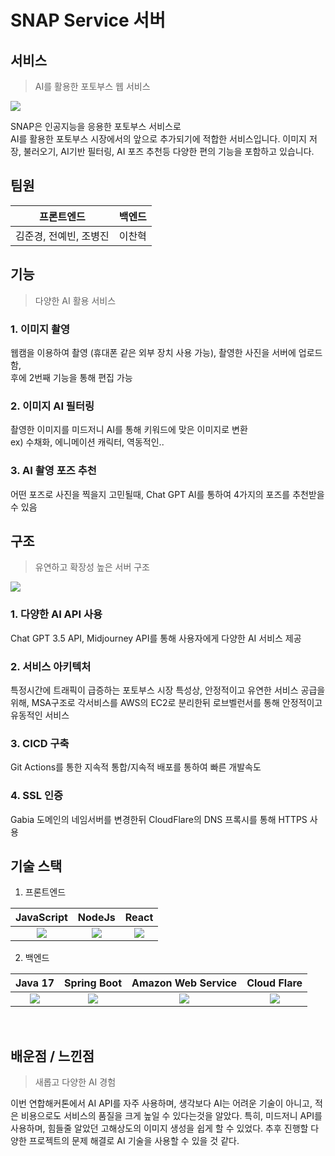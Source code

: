 # SNAP Service 서버
## 서비스
> AI를 활용한 포토부스 웹 서비스

![](./readme/main.png)

SNAP은 인공지능을 응용한 포토부스 서비스로</br>
AI를 활용한 포토부스 시장에서의 앞으로 추가되기에 적합한 서비스입니다.
이미지 저장, 불러오기, AI기반 필터링, AI 포즈 추천등
다양한 편의 기능을 포함하고 있습니다.

## 팀원
| 프론트엔드 | 백엔드 |
| :----: | :----: |
| 김준경, 전예빈, 조병진 | 이찬혁 |

## 기능
> 다양한 AI 활용 서비스
### 1. 이미지 촬영 </br>
웹캠을 이용하여 촬영 (휴대폰 같은 외부 장치 사용 가능), 촬영한 사진을 서버에 업로드함,</br>
후에 2번째 기능을 통해 편집 가능
### 2. 이미지 AI 필터링 </br>
촬영한 이미지를 미드저니 AI를 통해 키워드에 맞은 이미지로 변환</br>
ex) 수채화, 에니메이션 캐릭터, 역동적인..
### 3. AI 촬영 포즈 추천 </br>
어떤 포즈로 사진을 찍을지 고민될때, Chat GPT AI를 통하여 4가지의 포즈를 추천받을 수 있음

## 구조
> 유연하고 확장성 높은 서버 구조

![](./readme/map.png)

### 1. 다양한 AI API 사용
Chat GPT 3.5 API, Midjourney API를 통해 사용자에게 다양한 AI 서비스 제공

### 2. 서비스 아키텍처
특정시간에 트래픽이 급증하는 포토부스 시장 특성상, 안정적이고 유연한 서비스 공급을 위해, MSA구조로 각서비스를 AWS의 EC2로 분리한뒤  로브벨런서를 통해 안정적이고 유동적인 서비스

### 3. CICD 구축
Git Actions를 통한 지속적 통합/지속적 배포를 통하여 빠른 개발속도

### 4. SSL 인증
Gabia 도메인의 네임서버를 변경한뒤 CloudFlare의 DNS 프록시를 통해 HTTPS 사용

## 기술 스택

1. 프론트엔드

| JavaScript | NodeJs |  React   |
| :--------: | :--------:  | :------: |
|   ![](./readme/js.svg)    |   ![](./readme/node.svg)     | ![](./readme/react.svg) |

2. 백엔드

| Java 17    | Spring Boot |  Amazon Web Service   |  Cloud Flare   |
| :--------: | :--------:  | :------: | :-----: |
|   ![](./readme/java.jpg)    |   ![](./readme/spring.png)     | ![](./readme/aws.png) | ![](./readme/cloudflare.png) |

<br>

## 배운점 / 느낀점
> 새롭고 다양한 AI 경험

이번 연합해커톤에서 AI API를 자주 사용하며, 생각보다 AI는 어려운 기술이 아니고, 적은 비용으로도 서비스의 품질을 크게 높일 수 있다는것을 알았다.
특히, 미드저니 API를 사용하며, 힘들줄 알았던 고해상도의 이미지 생성을 쉽게 할 수 있었다. 추후 진행할 다양한 프로젝트의 문제 해결로 AI 기술을 사용할 수 있을 것 같다.
